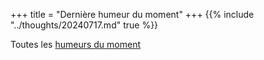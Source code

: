+++
title = "Dernière humeur du moment"
+++
{{% include "../thoughts/20240717.md" true %}}

Toutes les [humeurs du moment](../thoughts/)